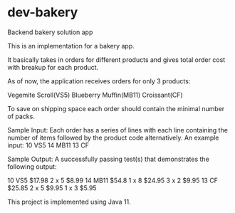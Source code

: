 # dev-bakery
Backend bakery solution app

This is an implementation for a bakery app.

It basically takes in orders for different products and gives total order cost with breakup for each product.

As of now, the application receives orders for only 3 products:

Vegemite Scroll(VS5) Blueberry Muffin(MB11) Croissant(CF)

To save on shipping space each order should contain the minimal number of packs.

Sample Input:
Each order has a series of lines with each line containing the number of items followed by the product code alternatively. An example input: 10 VS5 14 MB11 13 CF

Sample Output:
A successfully passing test(s) that demonstrates the following output:

10 VS5 $17.98 2 x 5 $8.99 14 MB11 $54.8 1 x 8 $24.95 3 x 2 $9.95 13 CF $25.85 2 x 5 $9.95 1 x 3 $5.95

This project is implemented using Java 11.
